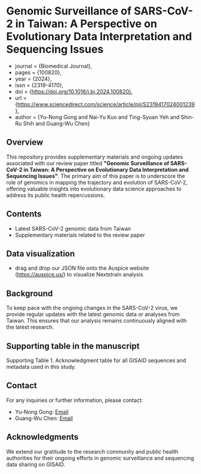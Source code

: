 # Genomic Surveillance of SARS-CoV-2 in Taiwan: A Perspective on Evolutionary Data Interpretation and Sequencing Issues
  * journal = {Biomedical Journal},
  * pages = {100820},
  * year = {2024},
  * issn = {2319-4170},
  * doi = {https://doi.org/10.1016/j.bj.2024.100820},
  * url = {https://www.sciencedirect.com/science/article/pii/S2319417024001239},
  * author = {Yu-Nong Gong and Nai-Yu Kuo and Ting-Syuan Yeh and Shin-Ru Shih and Guang-Wu Chen}

## Overview
This repository provides supplementary materials and ongoing updates associated with our review paper titled **"Genomic Surveillance of SARS-CoV-2 in Taiwan: A Perspective on Evolutionary Data Interpretation and Sequencing Issues"**. The primary aim of this paper is to underscore the role of genomics in mapping the trajectory and evolution of SARS-CoV-2, offering valuable insights into evolutionary data science approaches to address its public health repercussions.

## Contents
- Latest SARS-CoV-2 genomic data from Taiwan
- Supplementary materials related to the review paper

## Data visualization
- drag and drop our JSON file onto the Auspice website (https://auspice.us/) to visualize Nextstrain analysis

## Background
To keep pace with the ongoing changes in the SARS-CoV-2 virus, we provide regular updates with the latest genomic data or analyses from Taiwan. This ensures that our analysis remains continuously aligned with the latest research.

## Supporting table in the manuscript
Supporting Table 1. Acknowledgment table for all GISAID sequences and metadata used in this study.

## Contact
For any inquiries or further information, please contact:
- Yu-Nong Gong: [Email](yngong@mail.cgu.edu.tw)
- Guang-Wu Chen: [Email](gwchen@mail.cgu.edu.tw)

## Acknowledgments
We extend our gratitude to the research community and public health authorities for their ongoing efforts in genomic surveillance and sequencing data sharing on GISAID.
